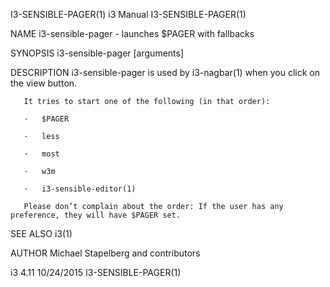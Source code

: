 I3-SENSIBLE-PAGER(1)                                                 i3 Manual                                                I3-SENSIBLE-PAGER(1)

NAME
       i3-sensible-pager - launches $PAGER with fallbacks

SYNOPSIS
       i3-sensible-pager [arguments]

DESCRIPTION
       i3-sensible-pager is used by i3-nagbar(1) when you click on the view button.

       It tries to start one of the following (in that order):

       ·   $PAGER

       ·   less

       ·   most

       ·   w3m

       ·   i3-sensible-editor(1)

       Please don’t complain about the order: If the user has any preference, they will have $PAGER set.

SEE ALSO
       i3(1)

AUTHOR
       Michael Stapelberg and contributors

i3 4.11                                                             10/24/2015                                                I3-SENSIBLE-PAGER(1)
